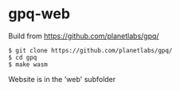 # gpq-web

Build from https://github.com/planetlabs/gpq/

```
$ git clone https://github.com/planetlabs/gpq/
$ cd gpq
$ make wasm
```

Website is in the 'web' subfolder
